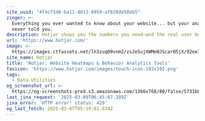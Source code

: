 ```yaml
---
site_uuid: "4f4cf1d8-ba11-4013-8959-af828de58eb5"
zinger: >-
  Everything you ever wanted to know about your website... but your analytics
  never told you.
description: Hotjar shows you the numbers you need—and the real user behavior behind them
url: 'https://www.hotjar.com/'
image: >-
  https://images.ctfassets.net/lh3zuq09vnm2/zsJe5ujXWMeNJScarO5jX/92ee747a96ef4a5998f9a1b10b2bb737/hotjar_og_image_Jul22.png
site_name: Hotjar
title: 'Hotjar: Website Heatmaps & Behavior Analytics Tools'
favicon: 'https://www.hotjar.com/images/touch-icon-192x192.png'
tags:
  - Data-Utilities
og_screenshot_url: >-
  https://og-screenshots-prod.s3.amazonaws.com/1366x768/80/false/5731b85f9568f26f62c871acb318d48bbfcf7c51040d75c319683906e63a4b6c.jpeg
last_jina_request: '2025-03-09T06:45:07.189Z'
jina_error: 'HTTP error! status: 429'
og_last_fetch: 2025-03-07T05:19:01.834Z
---
```


